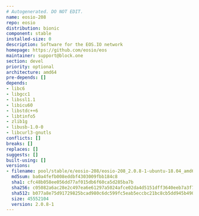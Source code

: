 ```yaml
---
# Autogenerated. DO NOT EDIT.
name: eosio-208
repo: eosio
distribution: bionic
component: stable
installed-size: 0
description: Software for the EOS.IO network
homepage: https://github.com/eosio/eos
maintainer: support@block.one
section: devel
priority: optional
architecture: amd64
pre-depends: []
depends:
- libc6
- libgcc1
- libssl1.1
- libicu60
- libstdc++6
- libtinfo5
- zlib1g
- libusb-1.0-0
- libcurl3-gnutls
conflicts: []
breaks: []
replaces: []
suggests: []
built-using: []
versions:
- filename: pool/stable/e/eosio-208/eosio-208_2.0.8-1-ubuntu-18.04_amd64.deb
  md5sum: ba0a4fefb008eddbf4303009fbb184c8
  sha1: cfc48b058ee056dd77af015db6f60ca5d285ba7b
  sha256: c05082a6ac28e2c497ea6e61297a5024afce02da4d5151dff3640eeb7a3f7bde
  sha512: b077a8e75d91729825bcad980c6dc599fc5eab5eccbc21bc8cb5dd945b4901600f2fa2e68954e74b78e392df1a7e1266637e5bb14c9111215d0e32beef8158f9
  size: 45552104
  version: 2.0.8-1
---
```

